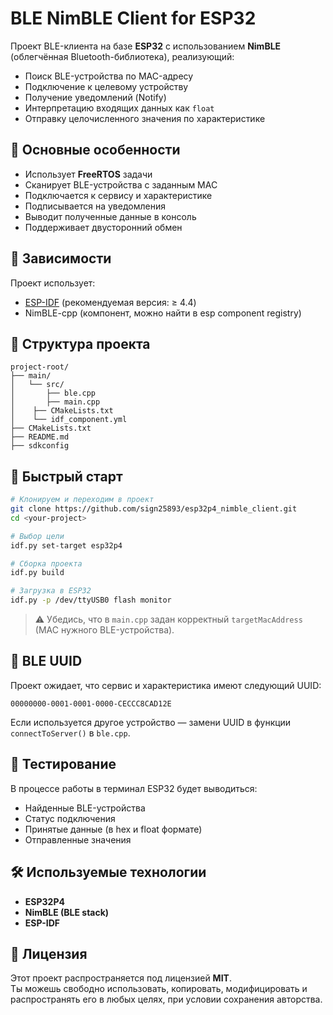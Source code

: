 # BLE NimBLE Client for ESP32

Проект BLE-клиента на базе **ESP32** с использованием **NimBLE** (облегчённая Bluetooth-библиотека), реализующий:

- Поиск BLE-устройства по MAC-адресу
- Подключение к целевому устройству
- Получение уведомлений (Notify)
- Интерпретацию входящих данных как `float`
- Отправку целочисленного значения по характеристике

## 🧠 Основные особенности

- Использует **FreeRTOS** задачи
- Сканирует BLE-устройства с заданным MAC
- Подключается к сервису и характеристике
- Подписывается на уведомления
- Выводит полученные данные в консоль
- Поддерживает двусторонний обмен

## 🔧 Зависимости

Проект использует:

- [ESP-IDF](https://github.com/espressif/esp-idf) (рекомендуемая версия: ≥ 4.4)
- NimBLE-cpp (компонент, можно найти в esp component registry)

## 📁 Структура проекта

```
project-root/
├── main/
│   └── src/
│       ├── ble.cpp
│       ├── main.cpp
│    ├── CMakeLists.txt
│    └── idf_component.yml
├── CMakeLists.txt
├── README.md
├── sdkconfig
```

## 🚀 Быстрый старт

```bash
# Клонируем и переходим в проект
git clone https://github.com/sign25893/esp32p4_nimble_client.git
cd <your-project>

# Выбор цели
idf.py set-target esp32p4

# Сборка проекта
idf.py build

# Загрузка в ESP32
idf.py -p /dev/ttyUSB0 flash monitor
```

> ⚠️ Убедись, что в `main.cpp` задан корректный `targetMacAddress` (MAC нужного BLE-устройства).

## 📡 BLE UUID

Проект ожидает, что сервис и характеристика имеют следующий UUID:

```
00000000-0001-0001-0000-CECCC8CAD12E
```

Если используется другое устройство — замени UUID в функции `connectToServer()` в `ble.cpp`.

## 🧪 Тестирование

В процессе работы в терминал ESP32 будет выводиться:

- Найденные BLE-устройства
- Статус подключения
- Принятые данные (в hex и float формате)
- Отправленные значения

## 🛠 Используемые технологии

- **ESP32P4**
- **NimBLE (BLE stack)**
- **ESP-IDF**

## 📜 Лицензия

Этот проект распространяется под лицензией **MIT**.  
Ты можешь свободно использовать, копировать, модифицировать и распространять его в любых целях, при условии сохранения авторства.
